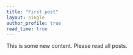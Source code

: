 ```yaml
---
title: "First post"
layout: single
author_profile: true
read_time: true
---
```




This is some new content. Please read all posts.
